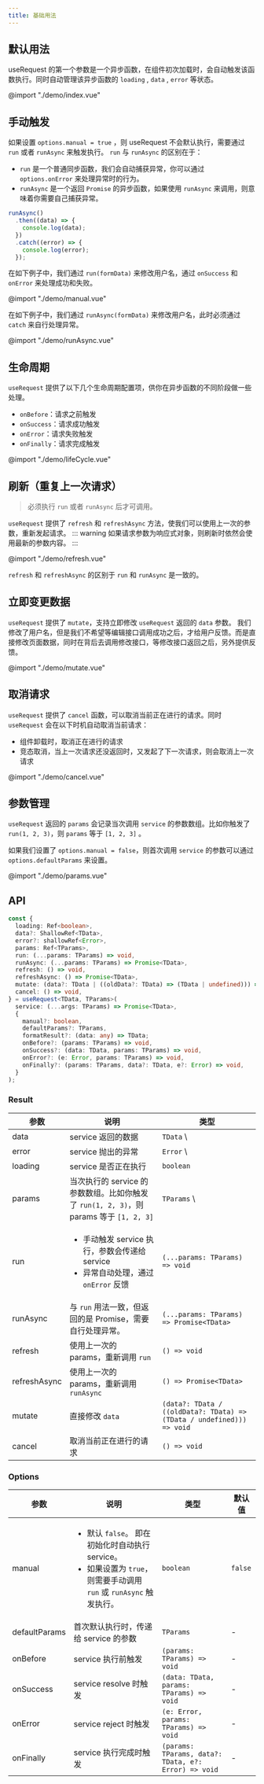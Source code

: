 ```yaml
---
title: 基础用法
---
```


## 默认用法

useRequest 的第一个参数是一个异步函数，在组件初次加载时，会自动触发该函数执行。同时自动管理该异步函数的 `loading` , `data` , `error` 等状态。

@import "./demo/index.vue"

## 手动触发

如果设置 `options.manual = true` ，则 useRequest 不会默认执行，需要通过 `run` 或者 `runAsync` 来触发执行。
`run` 与 `runAsync` 的区别在于：

- `run` 是一个普通同步函数，我们会自动捕获异常，你可以通过 `options.onError` 来处理异常时的行为。
- `runAsync` 是一个返回 `Promise` 的异步函数，如果使用 `runAsync` 来调用，则意味着你需要自己捕获异常。

```typescript
runAsync()
  .then((data) => {
    console.log(data);
  })
  .catch((error) => {
    console.log(error);
  });
```

在如下例子中，我们通过 `run(formData)` 来修改用户名，通过 `onSuccess` 和 `onError` 来处理成功和失败。

@import "./demo/manual.vue"

在如下例子中，我们通过 `runAsync(formData)` 来修改用户名，此时必须通过 `catch` 来自行处理异常。

@import "./demo/runAsync.vue"

## 生命周期

`useRequest` 提供了以下几个生命周期配置项，供你在异步函数的不同阶段做一些处理。

- `onBefore`：请求之前触发
- `onSuccess`：请求成功触发
- `onError`：请求失败触发
- `onFinally`：请求完成触发

@import "./demo/lifeCycle.vue"

## 刷新（重复上一次请求）

> 必须执行 `run` 或者 `runAsync` 后才可调用。

`useRequest` 提供了 `refresh` 和 `refreshAsync` 方法，使我们可以使用上一次的参数，重新发起请求。
::: warning
如果请求参数为响应式对象，则刷新时依然会使用最新的参数内容。
:::

@import "./demo/refresh.vue"

`refresh` 和 `refreshAsync` 的区别于 `run` 和 `runAsync` 是一致的。

## 立即变更数据

`useRequest` 提供了 `mutate`，支持立即修改 `useRequest` 返回的 `data` 参数。
我们修改了用户名，但是我们不希望等编辑接口调用成功之后，才给用户反馈。而是直接修改页面数据，同时在背后去调用修改接口，等修改接口返回之后，另外提供反馈。

@import "./demo/mutate.vue"

## 取消请求

`useRequest` 提供了 `cancel` 函数，可以取消当前正在进行的请求。同时 `useRequest` 会在以下时机自动取消当前请求：

- 组件卸载时，取消正在进行的请求
- 竞态取消，当上一次请求还没返回时，又发起了下一次请求，则会取消上一次请求

@import "./demo/cancel.vue"

## 参数管理

`useRequest` 返回的 `params` 会记录当次调用 `service` 的参数数组。比如你触发了 `run(1, 2, 3)`，则 `params` 等于 `[1, 2, 3]` 。

如果我们设置了 `options.manual = false`，则首次调用 `service` 的参数可以通过 `options.defaultParams` 来设置。

@import "./demo/params.vue"

## API

```typescript
const {
  loading: Ref<boolean>,
  data?: ShallowRef<TData>,
  error?: shallowRef<Error>,
  params: Ref<TParams>,
  run: (...params: TParams) => void,
  runAsync: (...params: TParams) => Promise<TData>,
  refresh: () => void,
  refreshAsync: () => Promise<TData>,
  mutate: (data?: TData | ((oldData?: TData) => (TData | undefined))) => void,
  cancel: () => void,
} = useRequest<TData, TParams>(
  service: (...args: TParams) => Promise<TData>,
  {
    manual?: boolean,
    defaultParams?: TParams,
    formatResult?: (data: any) => TData;
    onBefore?: (params: TParams) => void,
    onSuccess?: (data: TData, params: TParams) => void,
    onError?: (e: Error, params: TParams) => void,
    onFinally?: (params: TParams, data?: TData, e?: Error) => void,
  }
);
```

### Result

| 参数           | 说明                                                                               | 类型                                                                    |
|--------------|----------------------------------------------------------------------------------|-----------------------------------------------------------------------|
| data         | service 返回的数据                                                                    | `TData` \                                                             | `undefined`                                                |
| error        | service 抛出的异常                                                                    | `Error` \                                                             | `undefined`                                                |
| loading      | service 是否正在执行                                                                   | `boolean`                                                             |
| params       | 当次执行的 service 的参数数组。比如你触发了 `run(1, 2, 3)`，则 params 等于 `[1, 2, 3]`                | `TParams` \                                                           | `[]`                                                     |
| run          | <ul><li> 手动触发 service 执行，参数会传递给 service</li><li>异常自动处理，通过 `onError` 反馈</li></ul> | `(...params: TParams) => void`                                        |
| runAsync     | 与 `run` 用法一致，但返回的是 Promise，需要自行处理异常。                                             | `(...params: TParams) => Promise<TData>`                              |
| refresh      | 使用上一次的 params，重新调用 `run`                                                         | `() => void`                                                          |
| refreshAsync | 使用上一次的 params，重新调用 `runAsync`                                                    | `() => Promise<TData>`                                                |
| mutate       | 直接修改 `data`                                                                      | `(data?: TData / ((oldData?: TData) => (TData / undefined))) => void` |
| cancel       | 取消当前正在进行的请求                                                                      | `() => void`                                                          |

### Options

| 参数            | 说明                                                                                                        | 类型                                                   | 默认值     |
|---------------|-----------------------------------------------------------------------------------------------------------|------------------------------------------------------|---------|
| manual        | <ul><li> 默认 `false`。 即在初始化时自动执行 service。</li><li>如果设置为 `true`，则需要手动调用 `run` 或 `runAsync` 触发执行。 </li></ul> | `boolean`                                            | `false` |
| defaultParams | 首次默认执行时，传递给 service 的参数                                                                                   | `TParams`                                            | -       |
| onBefore      | service 执行前触发                                                                                             | `(params: TParams) => void`                          | -       |
| onSuccess     | service resolve 时触发                                                                                       | `(data: TData, params: TParams) => void`             | -       |
| onError       | service reject 时触发                                                                                        | `(e: Error, params: TParams) => void`                | -       |
| onFinally     | service 执行完成时触发                                                                                           | `(params: TParams, data?: TData, e?: Error) => void` | -       |
